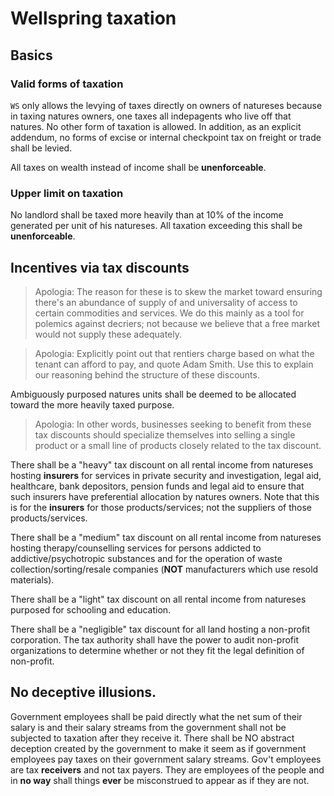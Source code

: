 # Wellspring taxation

## Basics

### Valid forms of taxation
`WS` only allows the levying of taxes directly on owners of natureses because in taxing natures owners, one taxes all indepagents who live off that natures. No other form of taxation is allowed. In addition, as an explicit addendum, no forms of excise or internal checkpoint tax on freight or trade shall be levied.

All taxes on wealth instead of income shall be **unenforceable**.

### Upper limit on taxation

No landlord shall be taxed more heavily than at 10% of the income generated per unit of his natureses. All taxation exceeding this shall be **unenforceable**.

## Incentives via tax discounts

> Apologia: The reason for these is to skew the market toward ensuring there's an abundance of supply of and universality of access to certain commodities and services. We do this mainly as a tool for polemics against decriers; not because we believe that a free market would not supply these adequately.

> Apologia: Explicitly point out that rentiers charge based on what the tenant can afford to pay, and quote Adam Smith. Use this to explain our reasoning behind the structure of these discounts.

Ambiguously purposed natures units shall be deemed to be allocated toward the more heavily taxed purpose.

> Apologia: In other words, businesses seeking to benefit from these tax discounts should specialize themselves into selling a single product or a small line of products closely related to the tax discount.

There shall be a "heavy" tax discount on all rental income from natureses hosting **insurers** for services in private security and investigation, legal aid, healthcare, bank depositors, pension funds and legal aid to ensure that such insurers have preferential allocation by natures owners. Note that this is for the **insurers** for those products/services; not the suppliers of those products/services.

There shall be a "medium" tax discount on all rental income from natureses hosting therapy/counselling services for persons addicted to addictive/psychotropic substances and for the operation of waste collection/sorting/resale companies (**NOT** manufacturers which use resold materials).

There shall be a "light" tax discount on all rental income from natureses purposed for schooling and education.

There shall be a "negligible" tax discount for all land hosting a non-profit corporation. The tax authority shall have the power to audit non-profit organizations to determine whether or not they fit the legal definition of non-profit.

## No deceptive illusions.

Government employees shall be paid directly what the net sum of their salary is and their salary streams from the government shall not be subjected to taxation after they receive it. There shall be NO abstract deception created by the government to make it seem as if government employees pay taxes on their government salary streams. Gov't employees are tax **receivers** and not tax payers. They are employees of the people and in **no way** shall things **ever** be misconstrued to appear as if they are not.
